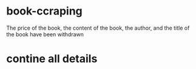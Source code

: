 # book-ccraping
The price of the book, the content of the book, the author, and the title of the book have been withdrawn
# contine all details 